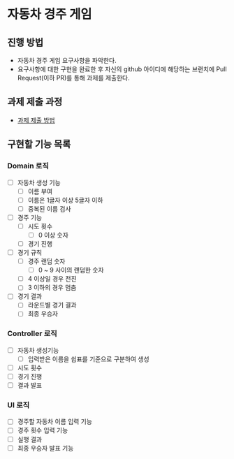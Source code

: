 # 자동차 경주 게임

## 진행 방법

* 자동차 경주 게임 요구사항을 파악한다.
* 요구사항에 대한 구현을 완료한 후 자신의 github 아이디에 해당하는 브랜치에 Pull Request(이하 PR)를 통해 과제를 제출한다.

## 과제 제출 과정

* [과제 제출 방법](https://github.com/next-step/nextstep-docs/tree/master/precourse)

## 구현할 기능 목록

### Domain 로직

* [ ] 자동차 생성 기능
    * [ ] 이름 부여
    * [ ] 이름은 1글자 이상 5글자 이하
    * [ ] 중복된 이름 검사
* [ ] 경주 기능
    * [ ] 시도 횟수
        * [ ] 0 이상 숫자
    * [ ] 경기 진행
* [ ] 경기 규칙
    * [ ] 경주 랜덤 숫자
        * [ ] 0 ~ 9 사이의 랜덤한 숫자
    * [ ] 4 이상일 경우 전진
    * [ ] 3 이하의 경우 멈춤
* [ ] 경기 결과
    * [ ] 라운드별 경기 결과
    * [ ] 최종 우승자

### Controller 로직

* [ ] 자동차 생성기능
    * [ ] 입력받은 이름을 쉼표를 기준으로 구분하여 생성
* [ ] 시도 횟수
* [ ] 경기 진행
* [ ] 결과 발표

### UI 로직

* [ ] 경주할 자동차 이름 입력 기능
* [ ] 경주 횟수 입력 기능
* [ ] 실행 결과
* [ ] 최종 우승자 발표 기능
